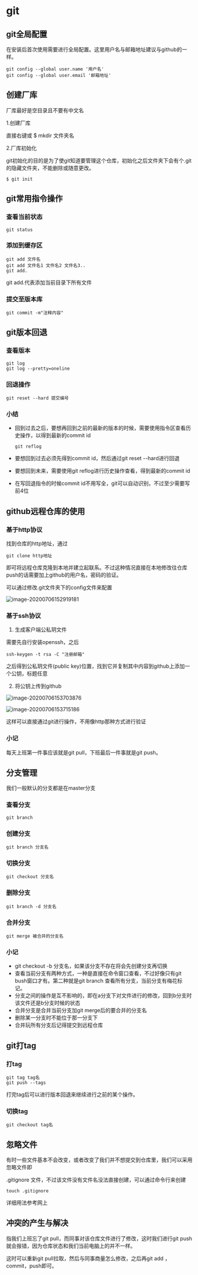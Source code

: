 # git

## git全局配置

在安装后首次使用需要进行全局配置。这里用户名与邮箱地址建议与github的一样。

```
git config --global user.name '用户名'
git config --global user.email '邮箱地址'
```

## 创建厂库

厂库最好是空目录且不要有中文名

1.创建厂库

直接右键或 $ mkdir 文件夹名

2.厂库初始化

git初始化的目的是为了使git知道要管理这个仓库，初始化之后文件夹下会有个.git的隐藏文件夹，不能删除或随意更改。

```
$ git init
```

## git常用指令操作

### 查看当前状态

```
git status
```

### 添加到缓存区

```
git add 文件名
git add 文件名1 文件名2 文件名3..
git add. 
```

git add.代表添加当前目录下所有文件

### 提交至版本库

```
git commit -m"注释内容"
```

## git版本回退

### 查看版本

```
git log
git log --pretty=oneline
```

### 回退操作

```
git reset --hard 提交编号
```

### 小结

- 回到过去之后，要想再回到之前的最新的版本的时候，需要使用指令区查看历史操作，以得到最新的commit id

  ```
  git reflog
  ```

- 要想回到过去必须先得到commit id，然后通过git reset --hard进行回退
- 要想回到未来，需要使用git reflog进行历史操作查看，得到最新的commit id
- 在写回退指令的时候commit id不用写全，git可以自动识别，不过至少需要写前4位

## github远程仓库的使用

### 基于http协议

找到仓库的http地址，通过

```
git clone http地址
```

即可将远程仓库克隆到本地并建立起联系。不过这种情况直接在本地修改往仓库push的话需要加上github的用户名，密码的验证。

可以通过修改.git文件夹下的config文件来配置

![image-20200706152919181](C:\Users\22140\Desktop\web-study\note\assets\img\image-20200706152919181.png)

### 基于ssh协议

1. 生成客户端公私玥文件

需要先自行安装openssh，之后

```
ssh-keygen -t rsa -C "注册邮箱"
```

之后得到公私玥文件(public key)位置，找到它并复制其中内容到github上添加一个公钥，标题任意

2. 将公钥上传到github

![image-20200706153703876](C:\Users\22140\Desktop\web-study\note\assets\img\image-20200706153703876.png)

![image-20200706153715186](C:\Users\22140\Desktop\web-study\note\assets\img\image-20200706153715186.png)

这样可以直接通过git进行操作，不用像http那种方式进行验证

### 小记

每天上班第一件事应该就是git pull，下班最后一件事就是git push。

## 分支管理

我们一般默认的分支都是在master分支

### 查看分支

```
git branch
```

### 创建分支

```
git branch 分支名
```

### 切换分支

```
git checkout 分支名
```

### 删除分支

```
git branch -d 分支名
```

### 合并分支

```
git merge 被合并的分支名
```

### 小记

- git checkout -b 分支名，如果该分支不存在将会先创建分支再切换
- 查看当前分支有两种方式，一种是直接在命令窗口查看，不过好像只有git bush窗口才有。第二种就是git branch 查看所有分支，当前分支有梅花标记。
- 分支之间的操作是互不影响的，即在a分支下对文件进行的修改，回到b分支时该文件还是b分支时候的状态
- 合并分支是合并当前分支加git merge后的要合并的分支名
- 删除某一分支时不能位于那一分支下
- 合并玩所有分支后记得提交到远程仓库

## git打tag

### 打tag

```
git tag tag名
git push --tags
```

打完tag后可以进行版本回退来继续进行之前的某个操作。

### 切换tag

```
git checkout tag名
```

## 忽略文件

有时一些文件基本不会改变，或者改变了我们并不想提交到仓库里，我们可以采用忽略文件即

.gitignore 文件，不过该文件没有文件名没法直接创建，可以通过命令行来创建

```
touch .gitignore
```

详细用法参考网上

## 冲突的产生与解决

指我们上班忘了git pull，而同事对该仓库文件进行了修改，这时我们进行git push就会报错，因为仓库状态和我们当前电脑上的并不一样。

这时可以重新git pull拉取，然后与同事商量怎么修改，之后再git add ，commit，push即可。